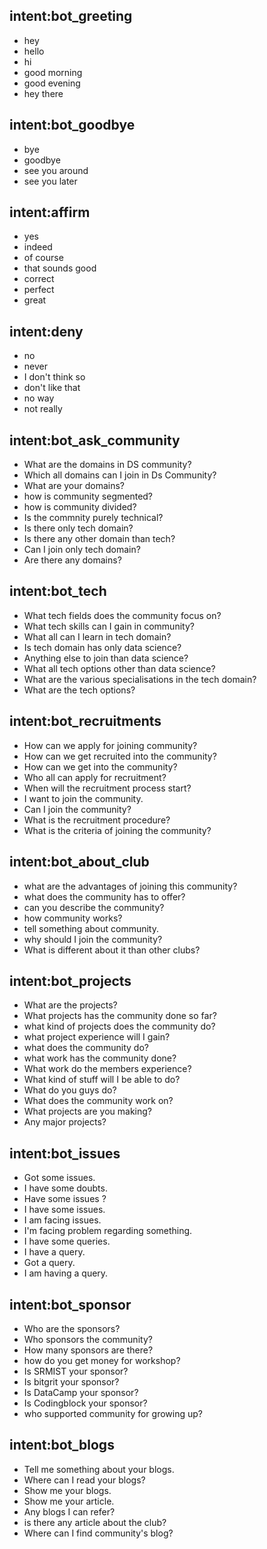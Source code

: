 ## intent:bot_greeting
- hey
- hello
- hi
- good morning
- good evening
- hey there

## intent:bot_goodbye
- bye
- goodbye
- see you around
- see you later

## intent:affirm
- yes
- indeed
- of course
- that sounds good
- correct
- perfect
- great

## intent:deny
- no
- never
- I don't think so
- don't like that
- no way
- not really

## intent:bot_ask_community
- What are the domains in DS community?
- Which all domains can I join in Ds Community?
- What are your domains?
- how is community segmented?
- how is community divided?
- Is the commnity purely technical?
- Is there only tech domain?
- Is there any other domain than tech?
- Can I join only tech domain?
- Are there any domains? 

 ## intent:bot_tech
-  What tech fields does the community focus on?
-  What tech skills can I gain in community?
-  What all can I learn in tech domain?
-  Is tech domain has only data science?
-  Anything else to join than data science?
-  What all tech options other than data science?
-  What are the various specialisations in the tech domain?
-  What are the tech options?

## intent:bot_recruitments
- How can we apply for joining community?
- How can we get recruited into the community?
- How can we get into the community?
- Who all can apply for recruitment?
- When will the recruitment process start?
- I want to join the community.
- Can I join the community?
- What is the recruitment procedure?
- What is the criteria of joining the community?

## intent:bot_about_club
- what are the advantages of joining this community?
- what does the community has to offer?
- can you describe the community?
- how community works?
- tell something about community.
- why should I join the community?
- What is different about it than other clubs?

 ## intent:bot_projects
- What are the projects?
- What projects has the community done so far?
- what kind of projects does the community do?
- what project experience will I gain?
- what does the community do?
- what work has the community done?
- What work do the members experience?
- What kind of stuff will I be able to do?
- What do you guys do?
- What does the community work on?
- What projects are you making?
- Any major projects?

 ## intent:bot_issues
- Got some issues.
- I have some doubts.
- Have some issues ?
- I have some issues.
- I am facing issues.
- I'm facing problem regarding something.
- I have some queries.
- I have a query.
- Got a query.
- I am having a query.

 ## intent:bot_sponsor
- Who are the sponsors?
- Who sponsors the community?
- How many sponsors are there?
- how do you get money for workshop?
- Is SRMIST your sponsor?
- Is bitgrit your sponsor?
- Is DataCamp your sponsor?
- Is Codingblock your sponsor?
- who supported community for growing up?

 ## intent:bot_blogs
- Tell me something about your blogs.
- Where can I read your blogs?
- Show me your blogs.
- Show me your article.
- Any blogs I can refer?
- is there any article about the club?
- Where can I find community's blog?



